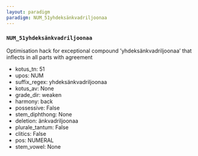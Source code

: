 ```yaml
---
layout: paradigm
paradigm: NUM_51yhdeksänkvadriljoonaa
---
```

### ` NUM_51yhdeksänkvadriljoonaa `

Optimisation hack for exceptional compound ’yhdeksänkvadriljoonaa’ that inflects in all parts with agreement
* kotus_tn: 51
* upos: NUM
* suffix_regex: yhdeksänkvadriljoonaa
* kotus_av: None
* grade_dir: weaken
* harmony: back
* possessive: False
* stem_diphthong: None
* deletion: änkvadriljoonaa
* plurale_tantum: False
* clitics: False
* pos: NUMERAL
* stem_vowel: None
